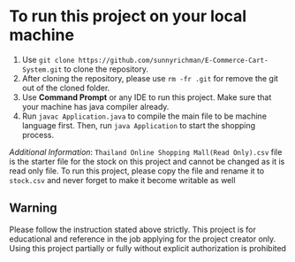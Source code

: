 # To run this project on your local machine

1. Use ```git clone https://github.com/sunnyrichman/E-Commerce-Cart-System.git``` to clone the repository.
2. After cloning the repository, please use ```rm -fr .git``` for remove the git out of the cloned folder.
3. Use **Command Prompt** or any IDE to run this project. Make sure that your machine has java compiler already.
4. Run ```javac Application.java``` to compile the main file to be machine language first. Then, run ```java Application``` to start the shopping process.

*Additional Information*:
```Thailand Online Shopping Mall(Read Only).csv``` file is the starter file for the stock on this project and cannot be changed as it is read only file. To run this project, please copy the file and rename it to ```stock.csv``` and never forget to make it become writable as well

## Warning
Please follow the instruction stated above strictly. This project is for educational and reference in the job applying for the project creator only. Using this project partially or fully without explicit authorization is prohibited
